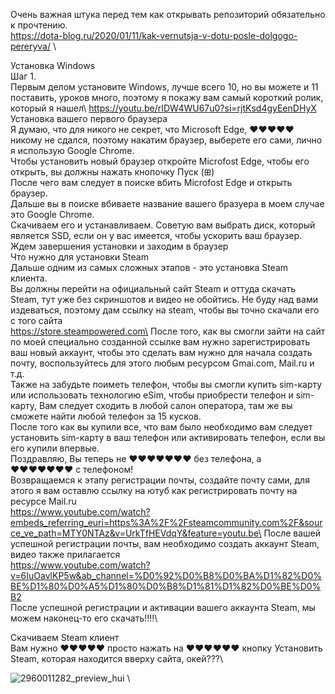
Очень важная штука перед тем как открывать репозиторий обязательно к прочтению.\
https://dota-blog.ru/2020/01/11/kak-vernutsja-v-dotu-posle-dolgogo-pereryva/ \

Установка Windows\
Шаг 1.\
Первым делом установите Windows, лучше всего 10, но вы можете и 11 поставить, уроков много, поэтому я покажу вам самый короткий ролик, который я нашел\ 
https://youtu.be/rIDW4WU67u0?si=rjtKsd4gyEenDHyX \
Установка вашего первого браузера\
Я думаю, что для никого не секрет, что Microsoft Edge, ♥♥♥♥♥ никому не сдался, поэтому накатим браузер, выберете его сами, лично я использую Google Chrome.\
Чтобы установить новый браузер откройте Microfost Edge, чтобы его открыть, вы должны нажать кнопочку Пуск (⊞)\
После чего вам следует в поиске вбить Microfost Edge и открыть браузер.\
Дальше вы в поиске вбиваете название вашего бразуера в моем случае это Google Chrome.\
Скачиваем его и устанавливаем. Советую вам выбрать диск, который является SSD, если он у вас имеется, чтобы ускорить ваш браузер.\
Ждем завершения установки и заходим в браузер\
Что нужно для установки Steam\
Дальше одним из самых сложных этапов - это установка Steam клиента.\
Вы должны перейти на официальный сайт Steam и оттуда скачать Steam, тут уже без скриншотов и видео не обойтись. Не буду над вами издеваться, поэтому дам ссылку на steam, чтобы вы точно скачали его с того сайта\
https://store.steampowered.com\
После того, как вы смогли зайти на сайт по моей специально созданной ссылке вам нужно зарегистрировать ваш новый аккаунт, чтобы это сделать вам нужно для начала создать почту, воспользуйтесь для этого любым ресурсом Gmai.com, Mail.ru и т.д.\
Также на забудьте поиметь телефон, чтобы вы смогли купить sim-карту или использовать технологию eSim, чтобы приобрести телефон и sim-карту, Вам следует сходить в любой салон оператора, там же вы сможете найти любой телефон за 15 кусков.\
После того как вы купили все, что вам было необходимо вам следует установить sim-карту в ваш телефон или активировать телефон, если вы его купили впервые.\
Поздравляю, Вы теперь не ♥♥♥♥♥♥♥ без телефона, а ♥♥♥♥♥♥♥ с телефоном!\
Возвращаемся к этапу регистрации почты, создайте почту сами, для этого я вам оставлю ссылку на ютуб как регистрировать почту на ресурсе Mail.ru\
https://www.youtube.com/watch?embeds_referring_euri=https%3A%2F%2Fsteamcommunity.com%2F&source_ve_path=MTY0NTAz&v=UrkTfHEVdqY&feature=youtu.be\
После вашей успешной регистрации почты, вам необходимо создать аккаунт Steam, видео также прилагается\
https://www.youtube.com/watch?v=6IuOavlKP5w&ab_channel=%D0%92%D0%B8%D0%BA%D1%82%D0%BE%D1%80%D0%A5%D1%80%D0%B8%D1%81%D1%82%D0%BE%D0%B2 \
После успешной регистрации и активации вашего аккаунта Steam, мы можем наконец-то его скачать!!!!\


 Скачиваем Steam клиент\
Вам нужно ♥♥♥♥♥ просто нажать на ♥♥♥♥♥♥ кнопку Установить Steam, которая находится вверху сайта, окей???\ 

![2960011282_preview_hui](https://github.com/user-attachments/assets/93616356-8ec6-4faf-88bf-2b41e7836fc6) \















